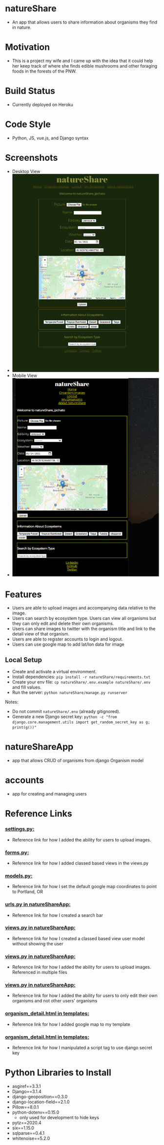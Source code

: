 # natureShare
* An app that allows users to share information about organisms they find in nature.

# Motivation
* This is a project my wife and I came up with the idea that it could help her keep track of where she finds edible mushrooms and other foraging foods in the forests of the PNW.

# Build Status
* Currently deployed on Heroku

# Code Style
* Python, JS, vue.js, and Django syntax

# Screenshots
* Desktop View
* ![natureShare Desktop View](wireframe/natureShare.PNG)
* Mobile View
* ![natureShare Mobile View](wireframe/natureShareMobile.PNG)

# Features
* Users are able to upload images and accompanying data relative to the image. 
* Users can search by ecosystem type. Users can view all organisms but they can only edit and delete their own organisms. 
* Users can share images to twitter with the organism title and link to the detail view of that organism.
* Users are able to register accounts to login and logout.
* Users can use google map to add lat/lon data for image

## Local Setup
- Create and activate a virtual environment.
- Install dependencies: `pip install -r natureShare/requirements.txt`
- Create your env file: `cp natureShare/.env.example natureShare/.env` and fill values.
- Run the server: `python natureShare/manage.py runserver`

Notes:
- Do not commit `natureShare/.env` (already gitignored).
- Generate a new Django secret key: `python -c "from django.core.management.utils import get_random_secret_key as g; print(g())"`

# natureShareApp
* app that allows CRUD of organisms from django Organism model

# accounts
* app for creating and managing users

# Reference Links
### [settings.py:](https://www.geeksforgeeks.org/python-uploading-images-in-django/)
* Reference link for how I added the ability for users to upload images.
### [forms.py:](https://stackoverflow.com/a/35968816/14263621)
* Reference link for how I added classed based views in the views.py
### [models.py:](https://stackoverflow.com/a/35968816/14263621)
* Reference link for how I set the default google map coordinates to point to Portland, OR
### [urls.py in natureShareApp:](https://learndjango.com/tutorials/django-search-tutorial)
* Reference link for how I created a search bar
### [views.py in natureShareApp:](https://stackoverflow.com/a/62727319/14263621)
* Reference link for how I created a classed based view user model without showing the user
### [views.py in natureShareApp:](https://www.geeksforgeeks.org/python-uploading-images-in-django/)
* Reference link for how I added the ability for users to upload images. Referenced in multiple files
### [views.py in natureShareApp:](https://stackoverflow.com/a/8595758/14263621)
* Reference link for how I added the ability for users to only edit their own organisms and not other users' organisms
### [organism_detail.html in templates:](https://developers.google.com/maps/documentation/javascript/adding-a-google-map#all)
* Reference link for how I added google map to my template
### [organism_detail.html in templates:](https://www.geeksforgeeks.org/how-to-insert-a-javascript-variable-inside-href-attribute/)
* Reference link for how I manipulated a script tag to use django secret key


# Python Libraries to Install
* asgiref==3.3.1
* Django==3.1.4
* django-geoposition==0.3.0
* django-location-field==2.1.0
* Pillow==8.0.1
* python-dotenv==0.15.0
    * only used for development to hide keys
* pytz==2020.4
* six==1.15.0
* sqlparse==0.4.1
* whitenoise==5.2.0
